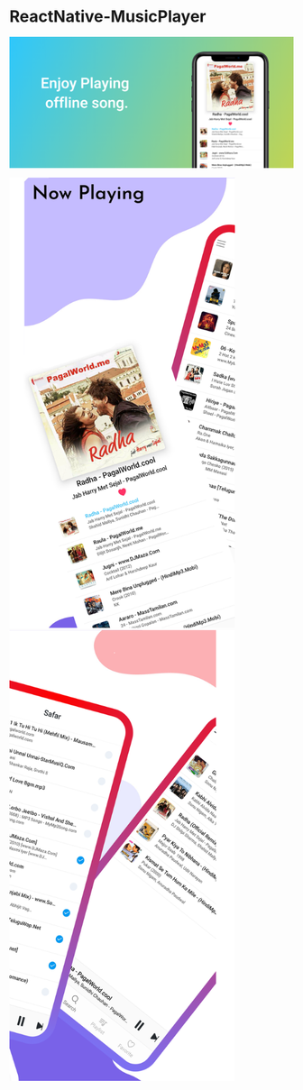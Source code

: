 # ReactNative-MusicPlayer


![](screenshots/image1.png)


<img src="screenshots/img1.png" width="400px" height="800px"/>

<img src="screenshots/img2.png" width="400px" height="800px"/>



